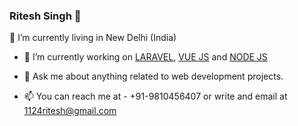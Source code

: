 ### Ritesh Singh 👋

 🌱 I’m currently living in New Delhi (India)

- 🔭 I’m currently working on [LARAVEL](https://laravel.com/), [VUE JS](https://vuejs.org/) and [NODE JS](https://nodejs.org/en/)

- 💬 Ask me about anything related to web development projects.

- 📫 You can reach me at - +91-9810456407 or write and email at [1124ritesh@gmail.com](mailto:1124ritesh@gmail.com)

